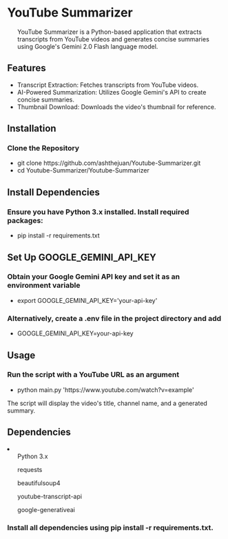 <h1>YouTube Summarizer</h1>
<ul>YouTube Summarizer is a Python-based application that extracts transcripts from YouTube videos and generates concise summaries using Google's Gemini 2.0 Flash language model.</ul>

<h2>Features</h2>
<ul>
  <li>Transcript Extraction: Fetches transcripts from YouTube videos.</li>
  <li>AI-Powered Summarization: Utilizes Google Gemini's API to create concise summaries.</li>
  <li>Thumbnail Download: Downloads the video's thumbnail for reference.</li>
</ul>

<h2>Installation</h2>
<h3>Clone the Repository</h3>
<ul>
  <li>git clone https://github.com/ashthejuan/Youtube-Summarizer.git</li>
  <li>cd Youtube-Summarizer/Youtube-Summarizer</li>
</ul>

<h2>Install Dependencies</h2>
<h3>Ensure you have Python 3.x installed. Install required packages:</h3>
<ul>
  <li>pip install -r requirements.txt</li>
</ul>

<h2>Set Up GOOGLE_GEMINI_API_KEY</h2> 
<h3>Obtain your Google Gemini API key and set it as an environment variable</h3>
<ul><li>export GOOGLE_GEMINI_API_KEY='your-api-key'</li></ul>
<h3>Alternatively, create a .env file in the project directory and add</h3>
<ul><li>GOOGLE_GEMINI_API_KEY=your-api-key</li></ul>

<h2>Usage</h2>
<h3>Run the script with a YouTube URL as an argument</h3>

<ul><li>python main.py 'https://www.youtube.com/watch?v=example'</li></ul>
The script will display the video's title, channel name, and a generated summary.


<h2>Dependencies</h2>
<li>
  <ul>Python 3.x</ul>
  <ul>requests</ul>
  <ul>beautifulsoup4</ul>
  <ul>youtube-transcript-api</ul>
  <ul>google-generativeai</ul>
</li>
<h3>Install all dependencies using pip install -r requirements.txt.</h3>
